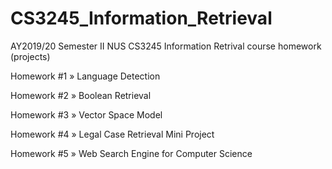 # CS3245_Information_Retrieval
AY2019/20 Semester II NUS CS3245 Information Retrival course homework (projects)

Homework #1 » Language Detection

Homework #2 » Boolean Retrieval

Homework #3 » Vector Space Model

Homework #4 » Legal Case Retrieval Mini Project

Homework #5 » Web Search Engine for Computer Science
